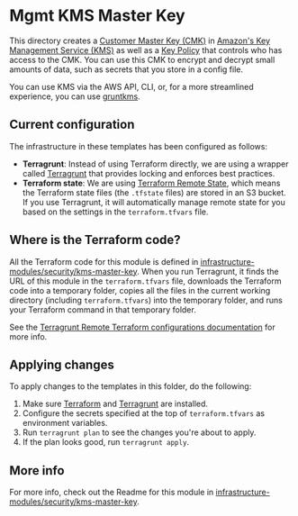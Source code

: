 # Mgmt KMS Master Key

This directory creates a [Customer Master
Key (CMK)](http://docs.aws.amazon.com/kms/latest/developerguide/concepts.html#master_keys) in [Amazon's Key Management
Service (KMS)](https://aws.amazon.com/kms/) as well as a [Key
Policy](http://docs.aws.amazon.com/kms/latest/developerguide/concepts.html#key_permissions) that controls who has
access to the CMK. You can use this CMK to encrypt and decrypt small amounts of data, such as secrets that you store
in a config file.

You can use KMS via the AWS API, CLI, or, for a more streamlined experience, you can use
[gruntkms](https://github.com/gruntwork-io/gruntkms).

## Current configuration

The infrastructure in these templates has been configured as follows:

* **Terragrunt**: Instead of using Terraform directly, we are using a wrapper called
  [Terragrunt](https://github.com/gruntwork-io/terragrunt) that provides locking and enforces best practices.
* **Terraform state**: We are using [Terraform Remote State](https://www.terraform.io/docs/state/remote/), which
  means the Terraform state files (the `.tfstate` files) are stored in an S3 bucket. If you use Terragrunt, it will
  automatically manage remote state for you based on the settings in the `terraform.tfvars` file.

## Where is the Terraform code?

All the Terraform code for this module is defined in [infrastructure-modules/security/kms-master-key](https://github.com/Veeps-Hosting/infrastructure-modules/tree/master/security/kms-master-key).
When you run Terragrunt, it finds the URL of this module in the `terraform.tfvars` file, downloads the Terraform code into
a temporary folder, copies all the files in the current working directory (including `terraform.tfvars`) into the
temporary folder, and runs your Terraform command in that temporary folder.

See the [Terragrunt Remote Terraform configurations
documentation](https://github.com/gruntwork-io/terragrunt#remote-terraform-configurations) for more info.

## Applying changes

To apply changes to the templates in this folder, do the following:

1. Make sure [Terraform](https://www.terraform.io/) and [Terragrunt](https://github.com/gruntwork-io/terragrunt) are
   installed.
1. Configure the secrets specified at the top of `terraform.tfvars` as environment variables.
1. Run `terragrunt plan` to see the changes you're about to apply.
1. If the plan looks good, run `terragrunt apply`.

## More info

For more info, check out the Readme for this module in [infrastructure-modules/security/kms-master-key](https://github.com/Veeps-Hosting/infrastructure-modules/tree/master/security/kms-master-key).